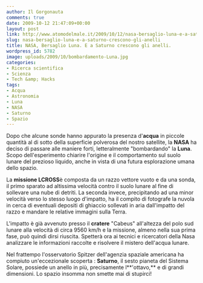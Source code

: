 ```yaml
---
author: Il Gorgonauta
comments: true
date: 2009-10-12 21:47:09+00:00
layout: post
link: http://www.atomodelmale.it/2009/10/12/nasa-bersaglio-luna-e-a-saturno-crescono-gli-anelli/
slug: nasa-bersaglio-luna-e-a-saturno-crescono-gli-anelli
title: NASA, Bersaglio Luna. E a Saturno crescono gli anelli.
wordpress_id: 5782
image: uploads/2009/10/bombardamento-Luna.jpg
categories:
- Ricerca scientifica
- Scienza
- Tech &amp; Hacks
tags:
- Acqua
- Astronomia
- Luna
- NASA
- Saturno
- Spazio
---
```


Dopo che alcune sonde hanno appurato la presenza d'**acqua** in piccole quantità al di sotto della superficie polverosa del nostro satellite, la **NASA** ha deciso di passare alle maniere forti, letteralmente "bombardando" la **Luna**. Scopo dell'esperimento chiarire l'origine e il comportamento sul suolo lunare del prezioso liquido, anche in vista di una futura esplorazione umana dello spazio.

La **missione LCROSS**è composta da un razzo vettore vuoto e da una sonda, il primo sparato ad altissima velocità contro il suolo lunare al fine di sollevare una nube di detriti. La seconda invece, precipitando ad una minor velocità verso lo stesso luogo d'impatto, ha il compito di fotografe la nuvola in cerca di eventuali depositi di ghiaccio sollevati in aria dall'impatto del razzo e mandare le relative immagini sulla Terra.

L'impatto è già avvenuto presso il **cratere** "Cabeus" all'altezza del polo sud lunare alla velocità di circa 9560 km/h e la missione, almeno nella sua prima fase, può quindi dirsi riuscita. Spetterà ora ai tecnici e ricercatori della Nasa analizzare le informazioni raccolte e risolvere il mistero dell'acqua lunare.

Nel frattempo l'osservatorio Spitzer dell'agenzia spaziale americana ha compiuto un'eccezionale scoperta : **Saturno**, il sesto pianeta del Sistema Solare, possiede un anello in più, precisamente l**'ottavo,** e di grandi dimensioni. Lo spazio insomma non smette mai di stupirci!
